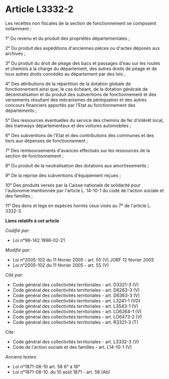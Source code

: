 # Article L3332-2

Les recettes non fiscales de la section de fonctionnement se composent notamment : 

1° Du revenu et du produit des propriétés départementales ; 

2° Du produit des expéditions d'anciennes pièces ou d'actes déposés aux archives ; 

3° Du produit du droit de péage des bacs et passages d'eau sur les routes et chemins à la charge du département, des autres
droits de péage et de tous autres droits concédés au département par des lois ; 

4° Des attributions de la répartition de la dotation globale de fonctionnement ainsi que, le cas échéant, de la dotation
générale de décentralisation et du produit des subventions de fonctionnement et des versements résultant des mécanismes de
péréquation et des autres concours financiers apportés par l'Etat au fonctionnement des départements ; 

5° Des ressources éventuelles du service des chemins de fer d'intérêt local, des tramways départementaux et des voitures
automobiles ; 

6° Des subventions de l'Etat et des contributions des communes et des tiers aux dépenses de fonctionnement ; 

7° Des remboursements d'avances effectués sur les ressources de la section de fonctionnement ; 

8° Du produit de la neutralisation des dotations aux amortissements ; 

9° De la reprise des subventions d'équipement reçues ; 

10° Des produits versés par la Caisse nationale de solidarité pour l'autonomie mentionnée par l'article L. 14-10-1 du code de
l'action sociale et des familles ; 

11° Des dons et legs en espèces hormis ceux visés au 7° de l'article L. 3332-3.

**Liens relatifs à cet article**

_Codifié par_:

  - Loi n°96-142 1996-02-21

_Modifié par_:

  - Loi n°2005-102 du 11 février 2005 - art. 55 (V) JORF 12 février 2005
  - Loi n°2005-102 du 11 février 2005 - art. 55 (V)

_Cité par_:

  - Code général des collectivités territoriales - art. D3321-3 (V)
  - Code général des collectivités territoriales - art. D6263-3 (V)
  - Code général des collectivités territoriales - art. D6363-3 (V)
  - Code général des collectivités territoriales - art. L3241-1 (VD)
  - Code général des collectivités territoriales - art. L3543-1 (V)
  - Code général des collectivités territoriales - art. LO6264-1 (V)
  - Code général des collectivités territoriales - art. LO6473-2 (V)
  - Code général des collectivités territoriales - art. R3321-3 (T)

_Cite_:

  - Code général des collectivités territoriales - art. L3332-3 (V)
  - Code de l'action sociale et des familles - art. L14-10-1 (V)

_Anciens textes_:

  - Loi n°1871-08-10 art. 58 6° à 16°
  - Loi n°1871-08-10. du 10 août 1871 - art. 58 (Ab)
